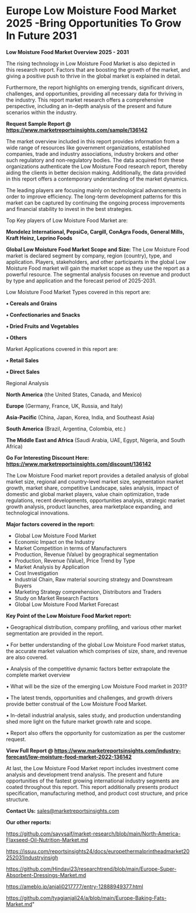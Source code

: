 # Europe Low Moisture Food Market 2025 -Bring Opportunities To Grow In Future 2031

<Strong> Low Moisture Food Market Overview 2025 - 2031</strong>

The rising technology in Low Moisture Food Market is also depicted in this research report. Factors that are boosting the growth of the market, and giving a positive push to thrive in the global market is explained in detail.

Furthermore, the report highlights on emerging trends, significant drivers, challenges, and opportunities, providing all necessary data for thriving in the industry. This report market research offers a comprehensive perspective, including an in-depth analysis of the present and future scenarios within the industry.

<strong>Request Sample Report @ <a href=https://www.marketreportsinsights.com/sample/136142>https://www.marketreportsinsights.com/sample/136142</a></strong>

The market overview included in this report provides information from a wide range of resources like government organizations, established companies, trade and industry associations, industry brokers and other such regulatory and non-regulatory bodies. The data acquired from these organizations authenticate the Low Moisture Food research report, thereby aiding the clients in better decision making. Additionally, the data provided in this report offers a contemporary understanding of the market dynamics.

The leading players are focusing mainly on technological advancements in order to improve efficiency. The long-term development patterns for this market can be captured by continuing the ongoing process improvements and financial stability to invest in the best strategies.

Top Key players of Low Moisture Food Market are:

<strong>Mondelez International, PepsiCo, Cargill, ConAgra Foods, General Mills, Kraft Heinz, Leprino Foods</strong>

<strong><b>Global Low Moisture Food Market Scope and Size:</b></strong>
The Low Moisture Food market is declared segment by company, region (country), type, and application. Players, stakeholders, and other participants in the global Low Moisture Food market will gain the market scope as they use the report as a powerful resource. The segmental analysis focuses on revenue and product by type and application and the forecast period of 2025-2031.

Low Moisture Food Market Types covered in this report are:

<strong>• Cereals and Grains

• Confectionaries and Snacks

• Dried Fruits and Vegetables

• Others</strong>

Market Applications covered in this report are:

<strong>• Retail Sales

• Direct Sales</strong> 

Regional Analysis

<strong>North America</strong> (the United States, Canada, and Mexico)

<strong>Europe</strong> (Germany, France, UK, Russia, and Italy)

<strong>Asia-Pacific</strong> (China, Japan, Korea, India, and Southeast Asia)

<strong>South America</strong> (Brazil, Argentina, Colombia, etc.)

<strong>The Middle East and Africa</strong> (Saudi Arabia, UAE, Egypt, Nigeria, and South Africa)

<strong>Go For Interesting Discount Here: <a href=https://www.marketreportsinsights.com/discount/136142>https://www.marketreportsinsights.com/discount/136142</a></strong>

The Low Moisture Food market report provides a detailed analysis of global market size, regional and country-level market size, segmentation market growth, market share, competitive Landscape, sales analysis, impact of domestic and global market players, value chain optimization, trade regulations, recent developments, opportunities analysis, strategic market growth analysis, product launches, area marketplace expanding, and technological innovations.

<strong><b>Major factors covered in the report:</b></strong>
<ul>
  <li>Global Low Moisture Food Market </li>
  <li>Economic Impact on the Industry</li>
  <li>Market Competition in terms of Manufacturers</li>
  <li>Production, Revenue (Value) by geographical segmentation</li>
  <li>Production, Revenue (Value), Price Trend by Type</li>
  <li>Market Analysis by Application</li>
  <li>Cost Investigation</li>
  <li>Industrial Chain, Raw material sourcing strategy and Downstream Buyers</li>
  <li>Marketing Strategy comprehension, Distributors and Traders</li>
  <li>Study on Market Research Factors</li>
  <li>Global Low Moisture Food Market Forecast</li>
</ul>

<strong><b>Key Point of the Low Moisture Food Market report:</b></strong>

• Geographical distribution, company profiling, and various other market segmentation are provided in the report.

• For better understanding of the global Low Moisture Food market status, the accurate market valuation which comprises of size, share, and revenue are also covered.

• Analysis of the competitive dynamic factors better extrapolate the complete market overview

• What will be the size of the emerging Low Moisture Food market in 2031?

• The latest trends, opportunities and challenges, and growth drivers provide better construal of the Low Moisture Food Market.

• In-detail industrial analysis, sales study, and production understanding shed more light on the future market growth rate and scope.

• Report also offers the opportunity for customization as per the customer request.

<strong><b>View Full Report @ <a href=https://www.marketreportsinsights.com/industry-forecast/low-moisture-food-market-2022-136142>https://www.marketreportsinsights.com/industry-forecast/low-moisture-food-market-2022-136142</a></b></strong>


At last, the Low Moisture Food Market report includes investment come analysis and development trend analysis. The present and future opportunities of the fastest growing international industry segments are coated throughout this report. This report additionally presents product specification, manufacturing method, and product cost structure, and price structure.

<strong>Contact Us:</strong>
sales@marketreportsinsights.com

<strong>Our other reports:</strong>

<a href=https://github.com/sayysaif/market-research/blob/main/North-America-Flaxseed-Oil-Nutrition-Market.md>https://github.com/sayysaif/market-research/blob/main/North-America-Flaxseed-Oil-Nutrition-Market.md</a>

<a href=https://issuu.com/reportsinsights24/docs/europethermalprintheadmarket20252031industryinsigh>https://issuu.com/reportsinsights24/docs/europethermalprintheadmarket20252031industryinsigh</a>

<a href=https://github.com/Hindavi23/researchtrend/blob/main/Europe-Super-Absorbent-Dressings-Market.md>https://github.com/Hindavi23/researchtrend/blob/main/Europe-Super-Absorbent-Dressings-Market.md</a>

<a href=https://ameblo.jp/anjali0217777/entry-12888949377.html>https://ameblo.jp/anjali0217777/entry-12888949377.html</a>

<a href=https://github.com/tyagianjali24/a/blob/main/Europe-Baking-Fats-Market.md>https://github.com/tyagianjali24/a/blob/main/Europe-Baking-Fats-Market.md</a>"
